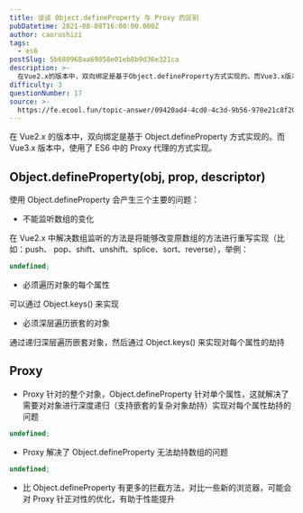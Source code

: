 ```yaml
---
title: 谈谈 Object.defineProperty 与 Proxy 的区别
pubDatetime: 2021-08-08T16:00:00.000Z
author: caorushizi
tags:
  - es6
postSlug: 5b680968aa69858e01eb8b9d36e321ca
description: >-
  在Vue2.x的版本中，双向绑定是基于Object.defineProperty方式实现的。而Vue3.x版本中，使用了ES6中的Proxy代理的方式实现。Object.defineProperty(
difficulty: 3
questionNumber: 17
source: >-
  https://fe.ecool.fun/topic-answer/09420ad4-4cd0-4c3d-9b56-970e21c8f208?orderBy=updateTime&order=desc&tagId=24
---
```


在 Vue2.x 的版本中，双向绑定是基于 Object.defineProperty 方式实现的。而 Vue3.x 版本中，使用了 ES6 中的 Proxy 代理的方式实现。

## Object.defineProperty(obj, prop, descriptor)

使用 Object.defineProperty 会产生三个主要的问题：

- 不能监听数组的变化

在 Vue2.x 中解决数组监听的方法是将能够改变原数组的方法进行重写实现（比如：push、 pop、shift、unshift、splice、sort、reverse），举例：

```typescript
undefined;
```

- 必须遍历对象的每个属性

可以通过 Object.keys() 来实现

- 必须深层遍历嵌套的对象

通过递归深层遍历嵌套对象，然后通过 Object.keys() 来实现对每个属性的劫持

## Proxy

- Proxy 针对的整个对象，Object.defineProperty 针对单个属性，这就解决了 需要对对象进行深度递归（支持嵌套的复杂对象劫持）实现对每个属性劫持的问题

```typescript
undefined;
```

- Proxy 解决了 Object.defineProperty 无法劫持数组的问题

```typescript
undefined;
```

- 比 Object.defineProperty 有更多的拦截方法，对比一些新的浏览器，可能会对 Proxy 针正对性的优化，有助于性能提升
